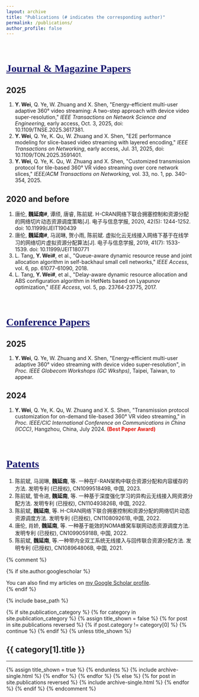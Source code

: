 ```yaml
---
layout: archive
title: "Publications (# indicates the corresponding author)"
permalink: /publications/
author_profile: false
---
```

<br>

<!--<hr style="border:none; height:2px; background-color:rgb(245,245,245); margin:20px auto;">-->

# <span style="font-family:Times New Roman;text-decoration:underline;color:rgb(25,25,112);">Journal & Magazine Papers</span>
## 2025
  1. **Y. Wei**, Q. Ye, W. Zhuang and X. Shen, "Energy-efficient multi-user adaptive 360° video streaming: A two-step approach with device video super-resolution," *IEEE Transactions on Network Science and Engineering*, early access, Oct. 3, 2025, doi: 10.1109/TNSE.2025.3617381.
  2. **Y. Wei**, Q. Ye, K. Qu, W. Zhuang and X. Shen, "E2E performance modeling for slice-based video streaming with layered encoding," *IEEE Transactions on Networking*, early access, Jul. 31, 2025, doi: 10.1109/TON.2025.3591401.
  3. **Y. Wei**, Q. Ye, K. Qu, W. Zhuang and X. Shen, "Customized transmission protocol for tile-based 360° VR video streaming over core network slices," *IEEE/ACM Transactions on Networking*, vol. 33, no. 1, pp. 340-354, 2025.

## 2020 and before
  1. 唐伦, **魏延南#**, 谭颀, 唐睿, 陈前斌. H-CRAN网络下联合拥塞控制和资源分配的网络切片动态资源调度策略[J]. 电子与信息学报, 2020, 42(5): 1244-1252. doi: 10.11999/JEIT190439
  2. 唐伦, **魏延南#**, 马润琳, 贺小雨, 陈前斌. 虚拟化云无线接入网络下基于在线学习的网络切片虚拟资源分配算法[J]. 电子与信息学报, 2019, 41(7): 1533-1539. doi: 10.11999/JEIT180771
  3. L. Tang, **Y. Wei#**, et al., "Queue-aware dynamic resource reuse and joint allocation algorithm in self-backhaul small cell networks," *IEEE Access*, vol. 6, pp. 61077-61090, 2018.
  4. L. Tang, **Y. Wei#**, et al., "Delay-aware dynamic resource allocation and ABS configuration algorithm in HetNets based on Lyapunov optimization," *IEEE Access*, vol. 5, pp. 23764-23775, 2017.
<br>

<!--<hr style="border:none; height:2px; background-color:rgb(245,245,245); margin:20px auto;">-->

# <span style="font-family:Times New Roman;text-decoration:underline;color:rgb(25,25,112);">Conference Papers</span>
## 2025
  1. **Y. Wei**, Q. Ye, W. Zhuang and X. Shen, "Energy-efficient multi-user adaptive 360° video streaming with device video super-resolution", in *Proc. IEEE Globecom Workshops (GC Wkshps)*, Taipei, Taiwan, to appear.

## 2024
  1. **Y. Wei**, Q. Ye, K. Qu, W. Zhuang and X. S. Shen, "Transmission protocol customization for on-demand tile-based 360° VR video streaming," in *Proc. IEEE/CIC International Conference on Communications in China (ICCC)*, Hangzhou, China, July 2024. **<span style="color:rgb(227,23,13);">(Best Paper Award)</span>**
<br>

<!--<hr style="border:none; height:2px; background-color:rgb(245,245,245); margin:20px auto;">-->

# <span style="font-family:Times New Roman;text-decoration:underline;color:rgb(25,25,112);">Patents</span>
  1. 陈前斌, 马润琳, **魏延南**, 等. 一种在F-RAN架构中联合资源分配和内容缓存的方法. 发明专利 (已授权), CN109951849B, 中国, 2023.
  2. 陈前斌, 管令进, **魏延南**, 等. 一种基于深度强化学习的异构云无线接入网资源分配方法. 发明专利 (已授权), CN110493826B, 中国, 2022.
  3. 陈前斌, **魏延南**, 等. H-CRAN网络下联合拥塞控制和资源分配的网络切片动态资源调度方法. 发明专利 (已授权), CN110809261B, 中国, 2022.
  4. 唐伦, 肖娇, **魏延南**, 等. 一种基于能效的NOMA蜂窝车联网动态资源调度方法. 发明专利 (已授权), CN109905918B, 中国, 2022.
  5. 陈前斌, **魏延南**, 等.一种带内全双工系统无线接入与回传联合资源分配方法. 发明专利 (已授权), CN108964806B, 中国, 2021.














{% comment %}
<!-- publications.html -->
{% if site.author.googlescholar %}
  <div class="wordwrap">You can also find my articles on <a href="{{site.author.googlescholar}}">my Google Scholar profile</a>.</div>
{% endif %}

{% include base_path %}

<!-- New style rendering if publication categories are defined -->
{% if site.publication_category %}
  {% for category in site.publication_category  %}
    {% assign title_shown = false %}
    {% for post in site.publications reversed %}
      {% if post.category != category[0] %}
        {% continue %}
      {% endif %}
      {% unless title_shown %}
        <h2>{{ category[1].title }}</h2><hr />
        {% assign title_shown = true %}
      {% endunless %}
      {% include archive-single.html %}
    {% endfor %}
  {% endfor %}
{% else %}
  {% for post in site.publications reversed %}
    {% include archive-single.html %}
  {% endfor %}
{% endif %}
{% endcomment %}
